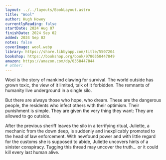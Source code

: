 ```yaml
---
layout: ../../layouts/BookLayout.astro
title: "Wool"
author: Hugh Howey
currentlyReading: false
startDate: 2024 Aug 07
finishDate: 2024 Sep 02
added: 2024 Sep 02
notes: false
coverImage: wool.webp
library: https://share.libbyapp.com/title/5507204
bookshop: https://bookshop.org/book/9780358447849
amazon: https://amazon.com/dp/0358447844
# other: 
---
```


Wool is the story of mankind clawing for survival. The world outside has grown toxic, the view of it limited, talk of it forbidden. The remnants of humanity live underground in a single silo.  

But there are always those who hope, who dream. These are the dangerous people, the residents who infect others with their optimism. Their punishment is simple. They are given the very thing they want: They are allowed to go outside.  

After the previous sheriff leaves the silo in a terrifying ritual, Juliette, a mechanic from the down deep, is suddenly and inexplicably promoted to the head of law enforcement. With newfound power and with little regard for the customs she is supposed to abide, Juliette uncovers hints of a sinister conspiracy. Tugging this thread may uncover the truth… or it could kill every last human alive.  
